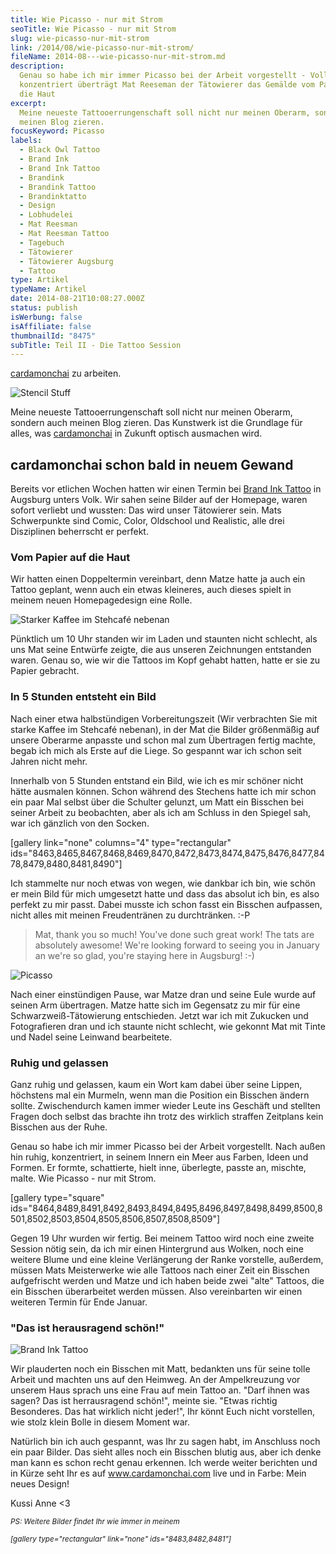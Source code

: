 ```yaml
---
title: Wie Picasso - nur mit Strom
seoTitle: Wie Picasso - nur mit Strom
slug: wie-picasso-nur-mit-strom
link: /2014/08/wie-picasso-nur-mit-strom/
fileName: 2014-08---wie-picasso-nur-mit-strom.md
description:
  Genau so habe ich mir immer Picasso bei der Arbeit vorgestellt - Voll
  konzentriert überträgt Mat Reeseman der Tätowierer das Gemälde vom Papier auf
  die Haut
excerpt:
  Meine neueste Tattooerrungenschaft soll nicht nur meinen Oberarm, sondern auch
  meinen Blog zieren.
focusKeyword: Picasso
labels:
  - Black Owl Tattoo
  - Brand Ink
  - Brand Ink Tattoo
  - Brandink
  - Brandink Tattoo
  - Brandinktatto
  - Design
  - Lobhudelei
  - Mat Reesman
  - Mat Reesman Tattoo
  - Tagebuch
  - Tätowierer
  - Tätowierer Augsburg
  - Tattoo
type: Artikel
typeName: Artikel
date: 2014-08-21T10:08:27.000Z
status: publish
isWerbung: false
isAffiliate: false
thumbnailId: "8475"
subTitle: Teil II - Die Tattoo Session
---
```


[cardamonchai](/2014/05/tatowierung-vom-meister-und-webdesign-made-by-herzmann-anne/)
zu arbeiten. </strong>

![Stencil Stuff](http://cardamonchai.com/wp-content/uploads/2014/08/14793812307_71c9482f9b_o-640x640.jpg " [](https://www.flickr.com/photos/99929697@N07/)  Stencil Stuff")

Meine neueste Tattooerrungenschaft soll nicht nur meinen Oberarm, sondern auch
meinen Blog zieren. Das Kunstwerk ist die Grundlage für alles, was
[cardamonchai](www.cardamonchai.com) in Zukunft optisch ausmachen wird.

## cardamonchai schon bald in neuem Gewand

Bereits vor etlichen Wochen hatten wir einen Termin bei
[Brand Ink Tattoo](https://www.facebook.com/media/set/?set=a.608510459231621.1073741826.293235204092483&type=3)
in Augsburg unters Volk. Wir sahen seine Bilder auf der Homepage, waren sofort
verliebt und wussten: Das wird unser Tätowierer sein. Mats Schwerpunkte sind
Comic, Color, Oldschool und Realistic, alle drei Disziplinen beherrscht er
perfekt.

### Vom Papier auf die Haut

Wir hatten einen Doppeltermin vereinbart, denn Matze hatte ja auch ein Tattoo
geplant, wenn auch ein etwas kleineres, auch dieses spielt in meinem neuen
Homepagedesign eine Rolle.

![Starker Kaffee im Stehcafé nebenan](http://cardamonchai.files.wordpress.com/2014/08/14791294977_c2fb5027e9_o.jpg?w=300 " [](https://www.flickr.com/photos/99929697@N07/)  Starker Kaffee im Stehcafé nebenan")

Pünktlich um 10 Uhr standen wir im Laden und staunten nicht schlecht, als uns
Mat seine Entwürfe zeigte, die aus unseren Zeichnungen entstanden waren. Genau
so, wie wir die Tattoos im Kopf gehabt hatten, hatte er sie zu Papier gebracht.

### In 5 Stunden entsteht ein Bild

Nach einer etwa halbstündigen Vorbereitungszeit (Wir verbrachten Sie mit starke
Kaffee im Stehcafé nebenan), in der Mat die Bilder größenmäßig auf unsere
Oberarme anpasste und schon mal zum Übertragen fertig machte, begab ich mich als
Erste auf die Liege. So gespannt war ich schon seit Jahren nicht mehr.

Innerhalb von 5 Stunden entstand ein Bild, wie ich es mir schöner nicht hätte
ausmalen können. Schon während des Stechens hatte ich mir schon ein paar Mal
selbst über die Schulter gelunzt, um Matt ein Bisschen bei seiner Arbeit zu
beobachten, aber als ich am Schluss in den Spiegel sah, war ich gänzlich von den
Socken.

[gallery link="none" columns="4" type="rectangular"
ids="8463,8465,8467,8468,8469,8470,8472,8473,8474,8475,8476,8477,8478,8479,8480,8481,8490"]

Ich stammelte nur noch etwas von wegen, wie dankbar ich bin, wie schön er mein
Bild für mich umgesetzt hatte und dass das absolut ich bin, es also perfekt zu
mir passt. Dabei musste ich schon fasst ein Bisschen aufpassen, nicht alles mit
meinen Freudentränen zu durchtränken. :-P

<blockquote>Mat, thank you so much! You've done such great work! The tats are absolutely awesome! We're looking forward to seeing you in January an we're so glad, you're staying here in Augsburg! :-)</blockquote>

![Picasso](http://cardamonchai.com/wp-content/uploads/2014/08/tattoo-session-213-640x480.jpg " [](https://www.flickr.com/photos/99929697@N07/)  Brand Ink Tattoo")

Nach einer einstündigen Pause, war Matze dran und seine Eule wurde auf seinen
Arm übertragen. Matze hatte sich im Gegensatz zu mir für eine
Schwarzweiß-Tätowierung entschieden. Jetzt war ich mit Zukucken und
Fotografieren dran und ich staunte nicht schlecht, wie gekonnt Mat mit Tinte und
Nadel seine Leinwand bearbeitete.

### Ruhig und gelassen

Ganz ruhig und gelassen, kaum ein Wort kam dabei über seine Lippen, höchstens
mal ein Murmeln, wenn man die Position ein Bisschen ändern sollte. Zwischendurch
kamen immer wieder Leute ins Geschäft und stellten Fragen doch selbst das
brachte ihn trotz des wirklich straffen Zeitplans kein Bisschen aus der Ruhe.

Genau so habe ich mir immer Picasso bei der Arbeit vorgestellt. Nach außen hin
ruhig, konzentriert, in seinem Innern ein Meer aus Farben, Ideen und Formen. Er
formte, schattierte, hielt inne, überlegte, passte an, mischte, malte. Wie
Picasso - nur mit Strom.

[gallery type="square"
ids="8464,8489,8491,8492,8493,8494,8495,8496,8497,8498,8499,8500,8501,8502,8503,8504,8505,8506,8507,8508,8509"]

Gegen 19 Uhr wurden wir fertig. Bei meinem Tattoo wird noch eine zweite Session
nötig sein, da ich mir einen Hintergrund aus Wolken, noch eine weitere Blume und
eine kleine Verlängerung der Ranke vorstelle, außerdem, müssen Mats Meisterwerke
wie alle Tattoos nach einer Zeit ein Bisschen aufgefrischt werden und Matze und
ich haben beide zwei "alte" Tattoos, die ein Bisschen überarbeitet werden
müssen. Also vereinbarten wir einen weiteren Termin für Ende Januar.

### "Das ist herausragend schön!"

![Brand Ink Tattoo](http://cardamonchai.com/wp-content/uploads/2014/08/tattoo-session-207-640x480.jpg "Brand Ink Tattoo")

Wir plauderten noch ein Bisschen mit Matt, bedankten uns für seine tolle Arbeit
und machten uns auf den Heimweg. An der Ampelkreuzung vor unserem Haus sprach
uns eine Frau auf mein Tattoo an. "Darf ihnen was sagen? Das ist herrausragend
schön!", meinte sie. "Etwas richtig Besonderes. Das hat wirklich nicht jeder!",
Ihr könnt Euch nicht vorstellen, wie stolz klein Bolle in diesem Moment war.

Natürlich bin ich auch gespannt, was Ihr zu sagen habt, im Anschluss noch ein
paar Bilder. Das sieht alles noch ein Bisschen blutig aus, aber ich denke man
kann es schon recht genau erkennen. Ich werde weiter berichten und in Kürze seht
Ihr es auf www.cardamonchai.com live und in Farbe: Mein neues Design!

Kussi Anne &lt;3

<small><em>PS: Weitere Bilder findet Ihr wie immer in meinem
[](https://www.flickr.com/photos/99929697@N07/)

[gallery type="rectangular" link="none" ids="8483,8482,8481"]

&nbsp;
